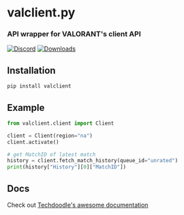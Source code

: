 # valclient.py

### API wrapper for VALORANT's client API

[![Discord](https://img.shields.io/badge/discord-join-7389D8?style=flat&logo=discord)](https://discord.gg/uGuswsZwAT)
[![Downloads](https://pepy.tech/badge/valclient)](https://pepy.tech/project/valclient)

## Installation
```python
pip install valclient
```

## Example

```python
from valclient.client import Client

client = Client(region="na")
client.activate()

# get MatchID of latest match
history = client.fetch_match_history(queue_id="unrated")
print(history["History"][0]["MatchID"])
```

## Docs

Check out [Techdoodle's awesome documentation](https://github.com/techchrism/valorant-api-docs/tree/trunk/docs)
